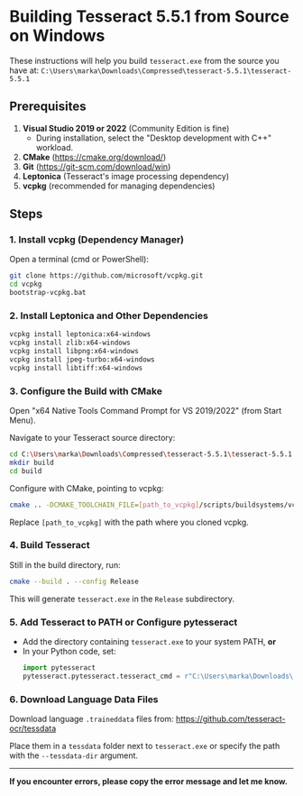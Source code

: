 # Building Tesseract 5.5.1 from Source on Windows

These instructions will help you build `tesseract.exe` from the source you have at:
`C:\Users\marka\Downloads\Compressed\tesseract-5.5.1\tesseract-5.5.1`

## Prerequisites

1. **Visual Studio 2019 or 2022** (Community Edition is fine)
   - During installation, select the "Desktop development with C++" workload.
2. **CMake** (https://cmake.org/download/)
3. **Git** (https://git-scm.com/download/win)
4. **Leptonica** (Tesseract's image processing dependency)
5. **vcpkg** (recommended for managing dependencies)

## Steps

### 1. Install vcpkg (Dependency Manager)

Open a terminal (cmd or PowerShell):

```sh
git clone https://github.com/microsoft/vcpkg.git
cd vcpkg
bootstrap-vcpkg.bat
```

### 2. Install Leptonica and Other Dependencies

```sh
vcpkg install leptonica:x64-windows
vcpkg install zlib:x64-windows
vcpkg install libpng:x64-windows
vcpkg install jpeg-turbo:x64-windows
vcpkg install libtiff:x64-windows
```

### 3. Configure the Build with CMake

Open "x64 Native Tools Command Prompt for VS 2019/2022" (from Start Menu).

Navigate to your Tesseract source directory:

```sh
cd C:\Users\marka\Downloads\Compressed\tesseract-5.5.1\tesseract-5.5.1
mkdir build
cd build
```

Configure with CMake, pointing to vcpkg:

```sh
cmake .. -DCMAKE_TOOLCHAIN_FILE=[path_to_vcpkg]/scripts/buildsystems/vcpkg.cmake -DCMAKE_BUILD_TYPE=Release
```
Replace `[path_to_vcpkg]` with the path where you cloned vcpkg.

### 4. Build Tesseract

Still in the build directory, run:

```sh
cmake --build . --config Release
```

This will generate `tesseract.exe` in the `Release` subdirectory.

### 5. Add Tesseract to PATH or Configure pytesseract

- Add the directory containing `tesseract.exe` to your system PATH, **or**
- In your Python code, set:
  ```python
  import pytesseract
  pytesseract.pytesseract.tesseract_cmd = r"C:\Users\marka\Downloads\Compressed\tesseract-5.5.1\tesseract-5.5.1\build\Release\tesseract.exe"
  ```

### 6. Download Language Data Files

Download language `.traineddata` files from:
https://github.com/tesseract-ocr/tessdata

Place them in a `tessdata` folder next to `tesseract.exe` or specify the path with the `--tessdata-dir` argument.

---

**If you encounter errors, please copy the error message and let me know.**
